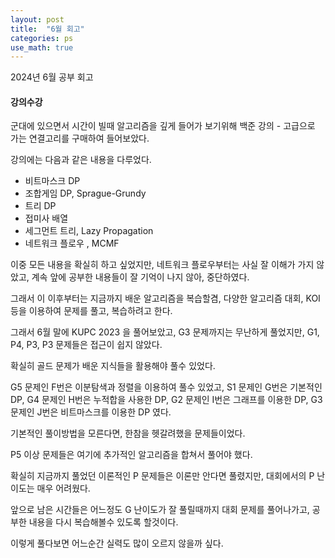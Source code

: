 ```yaml
---
layout: post
title:  "6월 회고"
categories: ps
use_math: true
---
```


2024년 6월 공부 회고

#### 강의수강

군대에 있으면서 시간이 빌때 알고리즘을 깊게 들어가 보기위해 백준 강의 - 고급으로 가는 연결고리를 구매하여 들어보았다.

강의에는 다음과 같은 내용을 다루었다.

- 비트마스크 DP
- 조합게임 DP, Sprague-Grundy
- 트리 DP
- 접미사 배열
- 세그먼트 트리, Lazy Propagation
- 네트워크 플로우 , MCMF

이중 모든 내용을 확실히 하고 싶었지만, 네트워크 플로우부터는 사실 잘 이해가 가지 않았고, 계속 앞에 공부한 내용들이 잘 기억이 나지 않아, 중단하였다.

그래서 이 이후부터는 지금까지 배운 알고리즘을 복습할겸, 다양한 알고리즘 대회, KOI 등을 이용하여 문제를 풀고, 복습하려고 한다.

그래서 6월 말에 KUPC 2023 을 풀어보았고, G3 문제까지는 무난하게 풀었지만, G1, P4, P3, P3 문제들은 접근이 쉽지 않았다.

확실히 골드 문제가 배운 지식들을 활용해야 풀수 있었다.

G5 문제인 F번은 이분탐색과 정렬을 이용하여 풀수 있었고,
S1 문제인 G번은 기본적인 DP,
G4 문제인 H번은 누적합을 사용한 DP,
G2 문제인 I번은 그래프를 이용한 DP,
G3 문제인 J번은 비트마스크를 이용한 DP
였다.

기본적인 풀이방법을 모른다면, 한참을 헷갈려했을 문제들이었다.

P5 이상 문제들은 여기에 추가적인 알고리즘을 합쳐서 풀어야 했다.

확실히 지금까지 풀었던 이론적인 P 문제들은 이론만 안다면 풀렸지만, 대회에서의 P 난이도는 매우 어려웠다.

앞으로 남은 시간들은 어느정도 G 난이도가 잘 풀릴때까지 대회 문제를 풀어나가고, 공부한 내용을 다시 복습해볼수 있도록 할것이다.

이렇게 풀다보면 어느순간 실력도 많이 오르지 않을까 싶다.